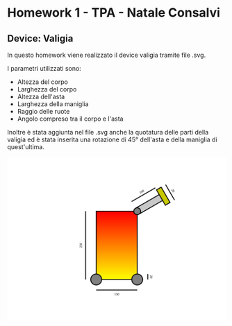 # Homework 1 - TPA - Natale Consalvi
## Device: Valigia

In questo homework viene realizzato il device valigia tramite file .svg.
  
I parametri utilizzati sono:
- Altezza del corpo
- Larghezza del corpo
- Altezza dell'asta
- Larghezza della maniglia
- Raggio delle ruote
- Angolo compreso tra il corpo e l'asta

Inoltre è stata aggiunta nel file .svg anche la quotatura delle parti della valigia ed è stata inserita una rotazione di 45° dell'asta e della maniglia di quest'ultima.

![alt text](https://github.com/NataleConsalvi/homeworktpa-nc/blob/dev/bozzadevice.svg)
